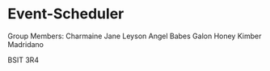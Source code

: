 # Event-Scheduler


Group Members:
Charmaine Jane Leyson
Angel Babes Galon
Honey Kimber Madridano

BSIT 3R4

